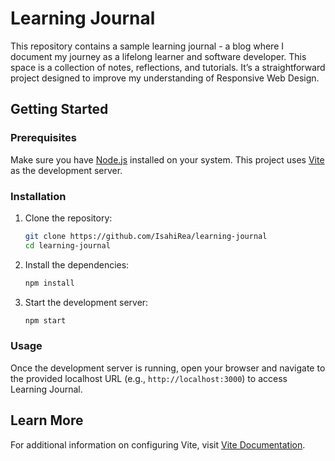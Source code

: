# Learning Journal

This repository contains a sample learning journal - a blog where I document my journey as a lifelong learner and software developer. This space is a collection of notes, reflections, and tutorials. It’s a straightforward project designed to improve my understanding of Responsive Web Design.

## Getting Started

### Prerequisites
Make sure you have [Node.js](https://nodejs.org/) installed on your system. This project uses [Vite](https://vitejs.dev/) as the development server.

### Installation
1. Clone the repository:
   ```bash
   git clone https://github.com/IsahiRea/learning-journal
   cd learning-journal
   ```

2. Install the dependencies:
   ```bash
   npm install
   ```

3. Start the development server:
   ```bash
   npm start
   ```

### Usage
Once the development server is running, open your browser and navigate to the provided localhost URL (e.g., `http://localhost:3000`) to access Learning Journal.

## Learn More
For additional information on configuring Vite, visit [Vite Documentation](https://vitejs.dev/).